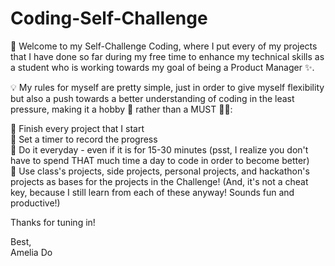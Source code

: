 # Coding-Self-Challenge

💪 Welcome to my Self-Challenge Coding, where I put every of my projects that I have done so far during my free time to enhance my technical skills as a student who is working towards my goal of being a Product Manager ✨. 

💡 My rules for myself are pretty simple, just in order to give myself flexibility but also a push towards a better understanding of coding in the least pressure, making it a hobby 🥳 rather than a MUST 😵‍💫: 

📌 Finish every project that I start <br>
📌 Set a timer to record the progress <br>
📌 Do it everyday - even if it is for 15-30 minutes (psst, I realize you don't have to spend THAT much time a day to code in order to become better) <br>
📌 Use class's projects, side projects, personal projects, and hackathon's projects as bases for the projects in the Challenge! (And, it's not a cheat key, because I still learn from each of these anyway! Sounds fun and productive!) <br>

Thanks for tuning in!

Best, <br>
Amelia Do
